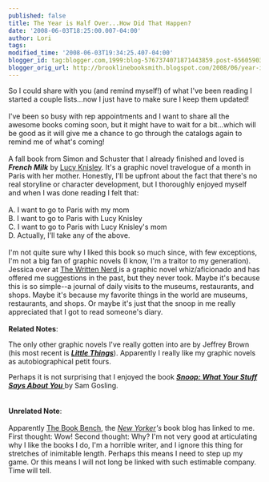 ```yaml
---
published: false
title: The Year is Half Over...How Did That Happen?
date: '2008-06-03T18:25:00.007-04:00'
author: Lori
tags: 
modified_time: '2008-06-03T19:34:25.407-04:00'
blogger_id: tag:blogger.com,1999:blog-5767374071871443859.post-6560590350544157503
blogger_orig_url: http://brooklinebooksmith.blogspot.com/2008/06/year-is-half-overhow-did-that-happen.html
---
```


So I could share with you (and remind myself!) of what I've been reading I started a couple lists...now I just have to make sure I keep them updated!<br /><br />I've been so busy with rep appointments and I want to share all the awesome books coming soon, but it might have to wait for a bit...which will be good as it will give me a chance to go through the catalogs again to remind me of what's coming!<br /><br />A fall book from Simon and Schuster that I already finished and loved is <strong><em>French Milk</em></strong> by <a href="http://www.stoppayingattention.com/">Lucy Knisley</a>. It's a graphic novel travelogue of a month in Paris with her mother. Honestly, I'll be upfront about the fact that there's no real storyline or character development, but I thoroughly enjoyed myself and when I was done reading I felt that:<br /><br />A. I want to go to Paris with my mom<br />B. I want to go to Paris with Lucy Knisley<br />C. I want to go to Paris with Lucy Knisley's mom<br />D. Actually, I'll take any of the above.<br /><br />I'm not quite sure why I liked this book so much since, with few exceptions, I'm not a big fan of graphic novels (I know, I'm a traitor to my generation). Jessica over at <a href="http://writtennerd.blogspot.com/">The Written Nerd </a>is a graphic novel whiz/aficionado and has offered me suggestions in the past, but they never took. Maybe it's because this is so simple--a journal of daily visits to the museums, restaurants, and shops. Maybe it's because my favorite things in the world are museums, restaurants, and shops. Or maybe it's just that the snoop in me really appreciated that I got to read someone's diary.<br /><br /><strong>Related Notes</strong>:<br /><p>The only other graphic novels I've really gotten into are by Jeffrey Brown (his most recent is <strong><em><a href="http://brookline.booksense.com/NASApp/store/Product?s=showproduct&amp;isbn=9781416549468">Little Things</a></em></strong>). Apparently I really like my graphic novels as autobiographical petit fours. </p>Perhaps it is not surprising that I enjoyed the book <a href="http://brookline.booksense.com/NASApp/store/Product?s=showproduct&amp;isbn=9780465027811"><strong><em>Snoop: What Your Stuff Says About You</em></strong> </a>by Sam Gosling.<br /><br /><br /><strong>Unrelated Note</strong>:<br /><br />Apparently <a href="http://www.newyorker.com/online/blogs/books/?xrail">The Book Bench</a>, the <em><a href="http://www.newyorker.com/">New Yorker</a>'s</em> book blog has linked to me. First thought: Wow! Second thought: Why? I'm not very good at articulating why I like the books I do, I'm a horrible writer, and I ignore this thing for stretches of inimitable length. Perhaps this means I need to step up my game. Or this means I will not long be linked with such estimable company. Time will tell.